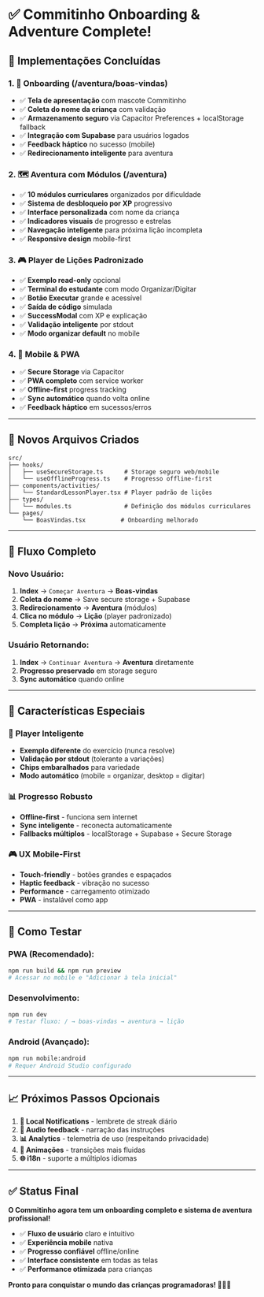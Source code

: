 # ✅ **Commitinho Onboarding & Adventure Complete!**

## 🎯 **Implementações Concluídas**

### **1. 🚀 Onboarding (/aventura/boas-vindas)**
- ✅ **Tela de apresentação** com mascote Commitinho
- ✅ **Coleta do nome da criança** com validação
- ✅ **Armazenamento seguro** via Capacitor Preferences + localStorage fallback
- ✅ **Integração com Supabase** para usuários logados
- ✅ **Feedback háptico** no sucesso (mobile)
- ✅ **Redirecionamento inteligente** para aventura

### **2. 🗺️ Aventura com Módulos (/aventura)**
- ✅ **10 módulos curriculares** organizados por dificuldade
- ✅ **Sistema de desbloqueio por XP** progressivo
- ✅ **Interface personalizada** com nome da criança
- ✅ **Indicadores visuais** de progresso e estrelas
- ✅ **Navegação inteligente** para próxima lição incompleta
- ✅ **Responsive design** mobile-first

### **3. 🎮 Player de Lições Padronizado**
- ✅ **Exemplo read-only** opcional
- ✅ **Terminal do estudante** com modo Organizar/Digitar
- ✅ **Botão Executar** grande e acessível
- ✅ **Saída de código** simulada
- ✅ **SuccessModal** com XP e explicação
- ✅ **Validação inteligente** por stdout
- ✅ **Modo organizar default** no mobile

### **4. 📱 Mobile & PWA**
- ✅ **Secure Storage** via Capacitor
- ✅ **PWA completo** com service worker
- ✅ **Offline-first** progress tracking
- ✅ **Sync automático** quando volta online
- ✅ **Feedback háptico** em sucessos/erros

---

## 📂 **Novos Arquivos Criados**

```
src/
├── hooks/
│   ├── useSecureStorage.ts      # Storage seguro web/mobile
│   └── useOfflineProgress.ts    # Progresso offline-first
├── components/activities/
│   └── StandardLessonPlayer.tsx # Player padrão de lições
├── types/
│   └── modules.ts               # Definição dos módulos curriculares
└── pages/
    └── BoasVindas.tsx          # Onboarding melhorado
```

---

## 🔄 **Fluxo Completo**

### **Novo Usuário:**
1. **Index** → `Começar Aventura` → **Boas-vindas**
2. **Coleta do nome** → Save secure storage + Supabase
3. **Redirecionamento** → **Aventura** (módulos)
4. **Clica no módulo** → **Lição** (player padronizado)
5. **Completa lição** → **Próxima** automaticamente

### **Usuário Retornando:**
1. **Index** → `Continuar Aventura` → **Aventura** diretamente
2. **Progresso preservado** em storage seguro
3. **Sync automático** quando online

---

## 🎨 **Características Especiais**

### **🧠 Player Inteligente**
- **Exemplo diferente** do exercício (nunca resolve)
- **Validação por stdout** (tolerante a variações)
- **Chips embaralhados** para variedade
- **Modo automático** (mobile = organizar, desktop = digitar)

### **📊 Progresso Robusto**
- **Offline-first** - funciona sem internet
- **Sync inteligente** - reconecta automaticamente
- **Fallbacks múltiplos** - localStorage + Supabase + Secure Storage

### **🎮 UX Mobile-First**
- **Touch-friendly** - botões grandes e espaçados
- **Haptic feedback** - vibração no sucesso
- **Performance** - carregamento otimizado
- **PWA** - instalável como app

---

## 🚀 **Como Testar**

### **PWA (Recomendado):**
```bash
npm run build && npm run preview
# Acessar no mobile e "Adicionar à tela inicial"
```

### **Desenvolvimento:**
```bash
npm run dev
# Testar fluxo: / → boas-vindas → aventura → lição
```

### **Android (Avançado):**
```bash
npm run mobile:android
# Requer Android Studio configurado
```

---

## 📈 **Próximos Passos Opcionais**

1. **🔔 Local Notifications** - lembrete de streak diário
2. **🎵 Audio feedback** - narração das instruções
3. **📊 Analytics** - telemetria de uso (respeitando privacidade)
4. **🎨 Animações** - transições mais fluidas
5. **🌐 i18n** - suporte a múltiplos idiomas

---

## ✅ **Status Final**

**O Commitinho agora tem um onboarding completo e sistema de aventura profissional!**

- ✅ **Fluxo de usuário** claro e intuitivo
- ✅ **Experiência mobile** nativa
- ✅ **Progresso confiável** offline/online
- ✅ **Interface consistente** em todas as telas
- ✅ **Performance otimizada** para crianças

**Pronto para conquistar o mundo das crianças programadoras! 🎉📱🚀**
